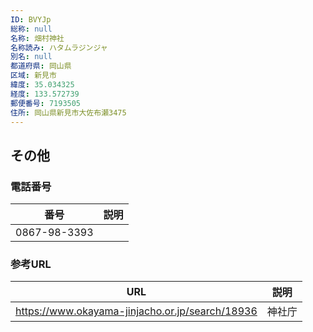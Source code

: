 ```yaml
---
ID: BVYJp
総称: null
名称: 畑村神社
名称読み: ハタムラジンジャ
別名: null
都道府県: 岡山県
区域: 新見市
緯度: 35.034325
経度: 133.572739
郵便番号: 7193505
住所: 岡山県新見市大佐布瀬3475
---
```


## その他

### 電話番号

| 番号         | 説明 |
| ------------ | ---- |
| 0867-98-3393 |      |

### 参考URL

| URL                                             | 説明   |
| ----------------------------------------------- | ------ |
| https://www.okayama-jinjacho.or.jp/search/18936 | 神社庁 |
